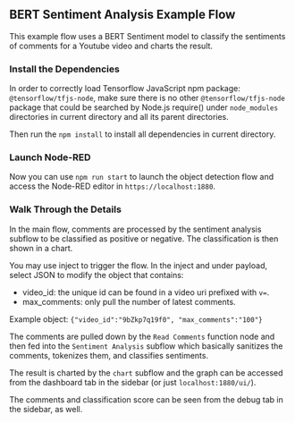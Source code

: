 ## BERT Sentiment Analysis Example Flow
This example flow uses a BERT Sentiment model to classify the sentiments of comments for a Youtube video
and charts the result.

### Install the Dependencies
In order to correctly load Tensorflow JavaScript npm package:
`@tensorflow/tfjs-node`, make sure there is no other `@tensorflow/tfjs-node`
package that could be searched by Node.js require() under `node_modules`
directories in current directory and all its parent directories.

Then run the `npm install` to install all dependencies in current directory.

### Launch Node-RED
Now you can use `npm run start` to launch the object detection flow and
access the Node-RED editor in `https://localhost:1880`.

### Walk Through the Details
In the main flow, comments are processed by the sentiment analysis subflow to
be classified as positive or negative. The classification is then shown in a chart.

You may use inject to trigger the flow. In the inject and under payload, select
JSON to modify the object that contains:
- video_id: the unique id can be found in a video uri prefixed with `v=`.
- max_comments: only pull the number of latest comments.

Example object:
`{"video_id":"9bZkp7q19f0", "max_comments":"100"}`

The comments are pulled down by the `Read Comments` function node and
then fed into the `Sentiment Analysis` subflow which basically sanitizes
the comments, tokenizes them, and classifies sentiments.

The result is charted by the `chart` subflow and the graph can be accessed
from the dashboard tab in the sidebar (or just `localhost:1880/ui/`).

The comments and classification score can be seen from the debug
tab in the sidebar, as well.

